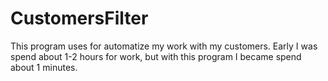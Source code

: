 # CustomersFilter
This program uses for automatize my work with my customers. Early I was spend about 1-2 hours for work, but with this program I became spend about 1 minutes.
